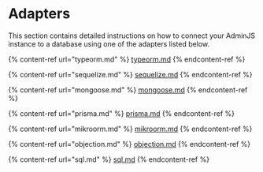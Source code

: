 # Adapters

This section contains detailed instructions on how to connect your AdminJS instance to a database using one of the adapters listed below.

{% content-ref url="typeorm.md" %}
[typeorm.md](typeorm.md)
{% endcontent-ref %}

{% content-ref url="sequelize.md" %}
[sequelize.md](sequelize.md)
{% endcontent-ref %}

{% content-ref url="mongoose.md" %}
[mongoose.md](mongoose.md)
{% endcontent-ref %}

{% content-ref url="prisma.md" %}
[prisma.md](prisma.md)
{% endcontent-ref %}

{% content-ref url="mikroorm.md" %}
[mikroorm.md](mikroorm.md)
{% endcontent-ref %}

{% content-ref url="objection.md" %}
[objection.md](objection.md)
{% endcontent-ref %}

{% content-ref url="sql.md" %}
[sql.md](sql.md)
{% endcontent-ref %}
